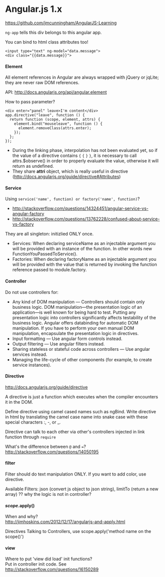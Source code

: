 # Angular.js 1.x
https://github.com/jmcunningham/AngularJS-Learning

`ng-app` tells this div belongs to this angular app.

You can bind to html class attributes too!
> 
    <input type="text" ng-model="data.message">
    <div class="{{data.message}}">

#### Element
All element references in Angular are always wrapped with jQuery or jqLite; they are never raw DOM references.

API: http://docs.angularjs.org/api/angular.element

How to pass parameter?
```
<div enter="panel" leave>I'm content</div>
app.directive("leave", function () {
  return function (scope, element, attrs) {
    element.bind("mouseleave", function () {
      element.removeClass(attrs.enter);
    });
  };
});
```

- During the linking phase, interpolation has not been evaluated yet, so if the value of a directive contains `{` `{` `}` `}`, it is necessary to call attrs.$observe() in order to properly evaluate the value, otherwise it will return as undefined.
- They share **attri** object, which is really useful in directive (http://docs.angularjs.org/guide/directive#Attributes)

#### **Service**
Using `service('name', function) or factory('name', function)`?
- http://stackoverflow.com/questions/14324451/angular-service-vs-angular-factory
- http://stackoverflow.com/questions/13762228/confused-about-service-vs-factory

They are all singleton: initizlied ONLY once.
- Services: When declaring serviceName as an injectable argument you will be provided with an instance of the function. In other words new FunctionYouPassedToService().
- Factories: When declaring factoryName as an injectable argument you will be provided with the value that is returned by invoking the function reference passed to module.factory.

#### Controller
Do not use controllers for:
* Any kind of DOM manipulation — Controllers should contain only business logic. DOM manipulation—the presentation logic of an application—is well known for being hard to test. Putting any presentation logic into controllers significantly affects testability of the business logic. Angular offers databinding for automatic DOM manipulation. If you have to perform your own manual DOM manipulation, encapsulate the presentation logic in directives.
* Input formatting — Use angular form controls instead.
* Output filtering — Use angular filters instead.
* Sharing stateless or stateful code across controllers — Use angular services instead.
* Managing the life-cycle of other components (for example, to create service instances).

#### Directive
http://docs.angularjs.org/guide/directive

A directive is just a function which executes when the compiler encounters it in the DOM.

Define directive using camel cased names such as ngBind. Write directive in html by translating the camel case name into snake case with these special characters :, -, or _. 

Directive can talk to each other via other's controllers injected in link function through `require`

What's the difference between `@` and `=`?  
http://stackoverflow.com/questions/14050195

#### filter
Filter should do text manipulation ONLY. If you want to add color, use directive.

Available Filters: json (convert js object to json string), limitTo (return a new array) ?? why the logic is not in controller?

#### $scope.$apply()
When and why?  
http://jimhoskins.com/2012/12/17/angularjs-and-apply.html

Directives Talking to Controllers, use scope.apply('method name on the scope()')


#### view

Where to put 'view did load' init functions?  
Put in controller init code. See http://stackoverflow.com/questions/16150289

